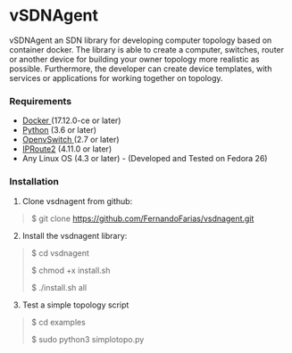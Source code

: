 # vSDNAgent

vSDNAgent  an SDN library for developing computer topology based on container docker. The library is able to create a computer, switches, router or another device for building your owner topology more realistic as possible. Furthermore, the developer can create device templates, with services or applications for working together on topology.

### Requirements 

 - [Docker ](www.docker.com) (17.12.0-ce or later)
 - [Python](www.python.org) (3.6 or later)
 - [OpenvSwitch ](openvswitch.org) (2.7 or later)
 - [IPRoute2](http://kernel.org/pub/linux/utils/net/iproute2/) (4.11.0 or later)
 - Any Linux OS (4.3 or later) - (Developed and Tested on Fedora 26) 

### Installation

1. Clone vsdnagent from github: 
> $ git clone https://github.com/FernandoFarias/vsdnagent.git

2. Install the vsdnagent library:
> $ cd vsdnagent 
> 
>  $ chmod +x install.sh
>  
> $ ./install.sh all 
3. Test a simple topology script
> $ cd examples
>
> $ sudo python3 simplotopo.py
  
